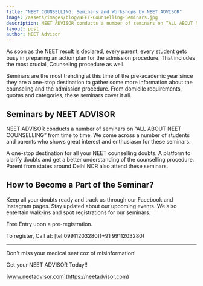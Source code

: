 ```yaml
---
title: "NEET COUNSELLING: Seminars and Workshops by NEET ADVISOR"
image: /assets/images/blog/NEET-Counselling-Seminars.jpg
description: NEET ADVISOR conducts a number of seminars on “ALL ABOUT NEET COUNSELLING” from time to time. We come across a number of students and parents who shows great interest and enthusiasm for these seminars. 
layout: post
author: NEET Advisor
---
```


As soon as the NEET result is declared, every parent, every student gets busy in preparing an action plan for the admission procedure. That includes the most crucial, Counseling procedure as well. 

Seminars are the most trending at this time of the pre-academic year since they are a one-stop destination to gather some more information about the counseling and the admission procedure. From domicile requirements, quotas and categories, these seminars cover it all. 

## Seminars by NEET ADVISOR    
NEET ADVISOR conducts a number of seminars on “ALL ABOUT NEET COUNSELLING” from time to time. We come across a number of students and parents who shows great interest and enthusiasm for these seminars. 

A one-stop destination for all your NEET counselling doubts. A platform to clarify doubts and get a better understanding of the counselling procedure. Parent from states around Delhi NCR also attend these seminars.

## How to Become a Part of the Seminar?
Keep all your doubts ready and track us through our Facebook and Instagram pages. Stay updated about our upcoming events. We also entertain walk-ins and spot registrations for our seminars.

Free Entry upon a pre-registration. 

To register, Call at: [tel:09911203280](+91 9911203280)

<hr>

Don't miss your medical seat coz of misinformation!

Get your NEET ADVISOR Today!!

[www.neetadvisor.com](https://neetadvisor.com)
 

